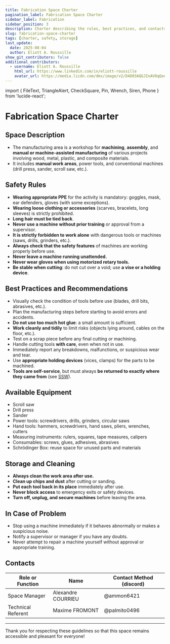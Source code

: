 ```yaml
---
title: Fabrication Space Charter
pagination_label: Fabrication Space Charter
sidebar_label: Fabrication
sidebar_position: 3
description: Charter describing the rules, best practices, and contacts for the DeVinci Fablab fabrication space.
slug: fabrication-space-charter
tags: [charter, safety, storage]
last_update:
  date: 2025-08-04
  author: Eliott A. Roussille
show_git_contributors: false
additional_contributors:
  - username: Eliott A. Roussille
    html_url: https://www.linkedin.com/in/eliott-roussille
    avatar_url: https://media.licdn.com/dms/image/v2/D4D03AQGJInAV0qQonQ/profile-displayphoto-shrink_400_400/B4DZZZ3PrjH4Ag-/0/1745264377148?e=1758153600&v=beta&t=qUIJD-O8iwugtWxnDqAeRsp_gwPM_281yS1PFUg00Z8
---
```


import { FileText, TriangleAlert, CheckSquare, Pin, Wrench, Siren, Phone } from 'lucide-react';

# Fabrication Space Charter

## <FileText /> Space Description

- The manufacturing area is a workshop for **machining**, **assembly**, and **manual or machine-assisted manufacturing** of various projects involving wood, metal, plastic, and composite materials.
- It includes **manual work areas**, power tools, and conventional machines (drill press, sander, scroll saw, etc.).

## <TriangleAlert /> Safety Rules

- **Wearing appropriate PPE** for the activity is mandatory: goggles, mask, ear defenders, gloves (with some exceptions).
- **Wearing loose clothing or accessories** (scarves, bracelets, long sleeves) is strictly prohibited.
- **Long hair must be tied back**.
- **Never use a machine without prior training** or approval from a supervisor.
- **It is strictly forbidden to work alone** with dangerous tools or machines (saws, drills, grinders, etc.).
- **Always check that the safety features** of machines are working properly before use.
- **Never leave a machine running unattended.**
- **Never wear gloves when using motorized rotary tools.**
- **Be stable when cutting**: do not cut over a void; use **a vise or a holding device**.

## <CheckSquare /> Best Practices and Recommendations

- Visually check the condition of tools before use (blades, drill bits, abrasives, etc.).
- Plan the manufacturing steps before starting to avoid errors and accidents.
- **Do not use too much hot glue**: a small amount is sufficient.
- **Work cleanly and tidily** to limit risks (objects lying around, cables on the floor, etc.).
- Test on a scrap piece before any final cutting or machining.
- Handle cutting tools **with care**, even when not in use.
- Immediately report any breakdowns, malfunctions, or suspicious wear and tear.
- Use **appropriate holding devices** (vices, clamps) for the parts to be machined.
- **Tools are self-service**, but must always **be returned to exactly where they came from** (see [SSW](../srg.md)).

## <Wrench /> Available Equipment

- Scroll saw
- Drill press
- Sander
- Power tools: screwdrivers, drills, grinders, circular saws
- Hand tools: hammers, screwdrivers, hand saws, pliers, wrenches, cutters
- Measuring instruments: rulers, squares, tape measures, calipers
- Consumables: screws, glues, adhesives, abrasives
- Schrödinger Box: reuse space for unused parts and materials

## <Pin /> Storage and Cleaning

- **Always clean the work area after use.**
- **Clean up chips and dust** after cutting or sanding.
- **Put each tool back in its place** immediately after use.
- **Never block access** to emergency exits or safety devices.
- **Turn off, unplug, and secure machines** before leaving the area.

## <Siren /> In Case of Problem

- Stop using a machine immediately if it behaves abnormally or makes a suspicious noise.
- Notify a supervisor or manager if you have any doubts.
- Never attempt to repair a machine yourself without approval or appropriate training.

## <Phone /> Contacts

| Role or Function   | Name               | Contact Method (discord) |
| ------------------ | ------------------ | ------------------------ |
| Space Manager      | Alexandre COURRIEU | @ammon6421               |
| Technical Referent | Maxime FROMONT     | @palmito0496             |

---

Thank you for respecting these guidelines so that this space remains accessible and pleasant for everyone!

